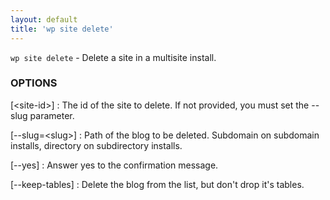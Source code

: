 ```yaml
---
layout: default
title: 'wp site delete'
---
```


`wp site delete` - Delete a site in a multisite install.

### OPTIONS

[&lt;site-id&gt;]
: The id of the site to delete. If not provided, you must set the --slug parameter.

[--slug=&lt;slug&gt;]
: Path of the blog to be deleted. Subdomain on subdomain installs, directory on subdirectory installs.

[--yes]
: Answer yes to the confirmation message.

[--keep-tables]
: Delete the blog from the list, but don't drop it's tables.

